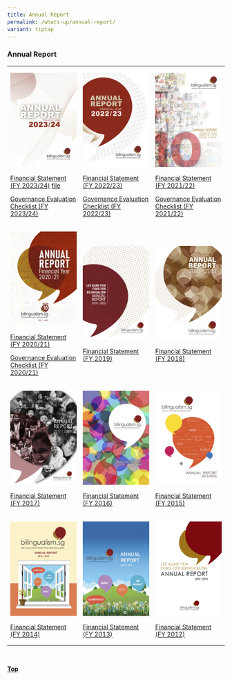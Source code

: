 ```yaml
---
title: Annual Report
permalink: /whats-up/annual-report/
variant: tiptap
---
```

<h3>Annual Report</h3>
<table style="minWidth: 75px">
<colgroup>
<col>
<col>
<col>
</colgroup>
<tbody>
<tr>
<td rowspan="1" colspan="1">
<p></p>
<div class="isomer-image-wrapper">
<img style="width: 100%" height="auto" width="100%" alt="" src="/images/annual_report_2023.jpg">
</div>
<p><a href="/files/whats-up/lkyfb_fs_fy2022-23.pdf" rel="noopener noreferrer nofollow" target="_blank">Financial Statement (FY 2023/24)</a>
<a href="/files/whats-up/lkyfb_annual_report_fy2023_2024__3__compressed.pdf" rel="noopener nofollow" target="_blank">file</a>
</p>
<p><a href="/files/whats-up/lkyfb_gec_fy2022-23.pdf" rel="noopener noreferrer nofollow" target="_blank">Governance Evaluation Checklist (FY 2023/24)</a>
</p>
</td>
<td rowspan="1" colspan="1">
<p></p>
<div class="isomer-image-wrapper">
<img style="width: 100%" height="auto" width="100%" alt="" src="/images/annual_report_2022.jpg">
</div>
<p><a href="/files/whats-up/lkyfb_fs_fy2022-23.pdf" rel="noopener noreferrer nofollow" target="_blank">Financial Statement (FY 2022/23)</a>
</p>
<p><a href="/files/whats-up/lkyfb_gec_fy2022-23.pdf" rel="noopener noreferrer nofollow" target="_blank">Governance Evaluation Checklist (FY 2022/23)</a>
</p>
</td>
<td rowspan="1" colspan="1">
<p></p>
<div class="isomer-image-wrapper">
<img style="width: 100%" height="auto" width="100%" alt="" src="/images/annual_report_2021.jpg">
</div>
<p><a href="/files/whats-up/lkyfb_fs_fy2021-22.pdf" rel="noopener noreferrer nofollow" target="_blank">Financial Statement (FY 2021/22)</a>
</p>
<p><a href="/files/whats-up/lkyfb_gec_fy2021-22.pdf" rel="noopener noreferrer nofollow" target="_blank">Governance Evaluation Checklist (FY 2021/22)</a>
</p>
</td>
</tr>
<tr>
<td rowspan="1" colspan="1">
<p></p>
<div class="isomer-image-wrapper">
<img style="width: 100%" height="auto" width="100%" alt="" src="/images/annual_report_2020.jpg">
</div>
<p><a href="/files/whats-up/lkyfb_fs_fy2020-21.pdf" rel="noopener noreferrer nofollow" target="_blank">Financial Statement (FY 2020/21)</a>
</p>
<p><a href="/files/whats-up/lkyfb_governance evaluation checklist_fy2020-21.pdf" rel="noopener noreferrer nofollow" target="_blank">Governance Evaluation Checklist (FY 2020/21)</a>
</p>
</td>
<td rowspan="1" colspan="1">
<p></p>
<div class="isomer-image-wrapper">
<img style="width: 100%" height="auto" width="100%" alt="" src="/images/annual_report_2019.jpg">
</div>
<p><a href="/files/whats-up/lkyfb_fs_fy2019.pdf" rel="noopener noreferrer nofollow" target="_blank">Financial Statement (FY 2019)</a>
</p>
</td>
<td rowspan="1" colspan="1">
<p></p>
<div class="isomer-image-wrapper">
<img style="width: 100%" height="auto" width="100%" alt="" src="/images/annual_report_2018.jpg">
</div>
<p><a href="/files/whats-up/fy2018-fs.pdf" rel="noopener noreferrer nofollow" target="_blank">Financial Statement (FY 2018)</a>
</p>
</td>
</tr>
<tr>
<td rowspan="1" colspan="1">
<p></p>
<div class="isomer-image-wrapper">
<img style="width: 100%" height="auto" width="100%" alt="" src="/images/annual_report_2017.jpg">
</div>
<p><a href="/files/whats-up/fy2017-fs.pdf" rel="noopener noreferrer nofollow" target="_blank">Financial Statement (FY 2017)</a>
</p>
</td>
<td rowspan="1" colspan="1">
<p></p>
<div class="isomer-image-wrapper">
<img style="width: 100%" height="auto" width="100%" alt="" src="/images/annual_report_2016.jpg">
</div>
<p><a href="/files/whats-up/fy2016-fs.pdf" rel="noopener noreferrer nofollow" target="_blank">Financial Statement (FY 2016)</a>
</p>
</td>
<td rowspan="1" colspan="1">
<p></p>
<div class="isomer-image-wrapper">
<img style="width: 100%" height="auto" width="100%" alt="" src="/images/annual_report_2015.jpg">
</div>
<p><a href="/files/whats-up/fy2015-fs.pdf" rel="noopener noreferrer nofollow" target="_blank">Financial Statement (FY 2015)</a>
</p>
</td>
</tr>
<tr>
<td rowspan="1" colspan="1">
<p></p>
<div class="isomer-image-wrapper">
<img style="width: 100%" height="auto" width="100%" alt="" src="/images/annual_report_2014.jpg">
</div>
<p><a href="/files/whats-up/fy2014-fs.pdf" rel="noopener noreferrer nofollow" target="_blank">Financial Statement (FY 2014)</a>
</p>
</td>
<td rowspan="1" colspan="1">
<p></p>
<div class="isomer-image-wrapper">
<img style="width: 100%" height="auto" width="100%" alt="" src="/images/annual_report_2013.jpg">
</div>
<p><a href="/files/whats-up/fy2013-fs.pdf" rel="noopener noreferrer nofollow" target="_blank">Financial Statement (FY 2013)</a>
</p>
</td>
<td rowspan="1" colspan="1">
<p></p>
<div class="isomer-image-wrapper">
<img style="width: 100%" height="auto" width="100%" alt="" src="/images/annual_report_2012.jpg">
</div>
<p><a href="/files/whats-up/fy2012-fs.pdf" rel="noopener noreferrer nofollow" target="_blank">Financial Statement (FY 2012)</a>
</p>
</td>
</tr>
</tbody>
</table>
<p>
<br>
</p>
<p><strong><a href="#top" rel="noopener noreferrer nofollow" target="_blank">Top</a></strong>
</p>
